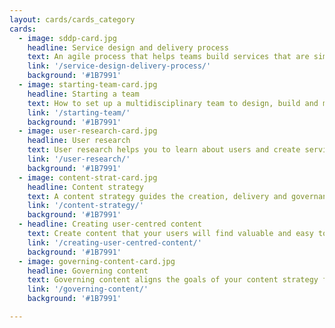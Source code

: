 ```yaml
---
layout: cards/cards_category
cards:
  - image: sddp-card.jpg
    headline: Service design and delivery process
    text: An agile process that helps teams build services that are simpler, clearer and faster.
    link: '/service-design-delivery-process/'
    background: '#1B7991'
  - image: starting-team-card.jpg
    headline: Starting a team
    text: How to set up a multidisciplinary team to design, build and maintain  a service.
    link: '/starting-team/'
    background: '#1B7991'     
  - image: user-research-card.jpg
    headline: User research
    text: User research helps you to learn about users and create services that meet their needs.
    link: '/user-research/'
    background: '#1B7991'
  - image: content-strat-card.jpg
    headline: Content strategy
    text: A content strategy guides the creation, delivery and governance of useful, usable content.
    link: '/content-strategy/'
    background: '#1B7991'
  - headline: Creating user-centred content
    text: Create content that your users will find valuable and easy to use.
    link: '/creating-user-centred-content/'
    background: '#1B7991'
  - image: governing-content-card.jpg
    headline: Governing content
    text: Governing content aligns the goals of your content strategy for everyone involved – from the top down and agency wide.
    link: '/governing-content/'
    background: '#1B7991'

---
```

